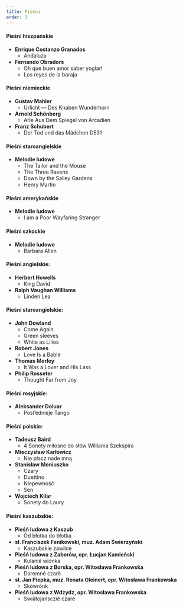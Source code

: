 ```yaml
---
title: Pieśni
order: 3
---
```


#### Pieśni hiszpańskie

- **Enrique Costanzo Granados**
  - Andaluza
- **Fernando Obradors**
  - Oh que buen amor saber yoglar!
  - Los reyes de la baraja

#### Pieśni niemieckie

- **Gustav Mahler**
  - Urlicht — Des Knaben Wunderhorn
- **Arnold Schönberg**
  - Arie Aus Dem Spiegel von Arcadien
- **Franz Schubert**
  - Der Tod und das Mädchen D531

#### Pieśni staroangielskie

- **Melodie ludowe**
  - The Tailor and the Mouse
  - The Three Ravens
  - Down by the Salley Gardens
  - Henry Martin

#### Pieśni amerykańskie

- **Melodie ludowe**
  - I am a Poor Wayfaring Stranger

#### Pieśni szkockie

- **Melodie ludowe**
  - Barbara Allen

#### Pieśni angielskie:

- **Herbert Howells**
  - King David
- **Ralph Vaughan Williams**
  - Linden Lea

#### Pieśni staroangielskie:

- **John Dowland**
  - Come Again
  - Green sleeves
  - White as Lilies
- **Robert Jones**
  - Love Is a Bable
- **Thomas Morley**
  - It Was a Lover and His Lass
- **Philip Rosseter**
  - Thought Far from Joy

#### Pieśni rosyjskie:

- **Aleksander Doluar**
  - Posl’ednieje Tango

#### Pieśni polskie:

- **Tadeusz Baird**
  - 4 Sonety miłosne do słów Williama Szekspira
- **Mieczysław Karłowicz**
  - Nie płacz nade mną
- **Stanisław Moniuszko**
  - Czary
  - Duettino
  - Niepewność
  - Sen
- **Wojciech Kilar**
  - Sonety do Laury

#### Pieśni kaszubskie:

- **Pieśń ludowa z Kaszub**
  - Òd błotka do błotka
- **sł. Franciszek Fenikowski, muz. Adam Świerzyński**
  - Kaszubskie zawilce
- **Pieśń ludowa z Zaborów, opr. Łucjan Kamieński**
  - Kulanié wiónka
- **Pieśń ludowa z Borska, opr. Witosława Frankowska**
  - Daremné czarë
- **sł. Jan Piepka, muz. Renata Gleinert, opr. Witosława Frankowska**
  - Skòwrónk
- **Pieśń ludowa z Wdzydz, opr. Witosława Frankowska**
  - Swiãtojańsczié czarë
